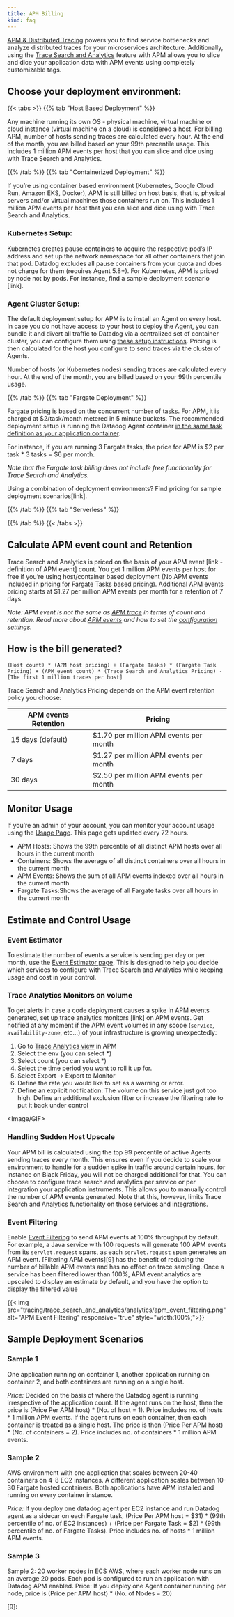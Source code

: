 ```yaml
---
title: APM Billing
kind: faq
---
```




[APM & Distributed Tracing][1] powers you to find service bottlenecks and analyze distributed traces for your microservices architecture. Additionally, using the [Trace Search and Analytics][2] feature with APM allows you to slice and dice your application data with APM events using completely customizable tags.


## Choose your deployment environment:

{{< tabs >}}
{{% tab "Host Based Deployment" %}}

Any machine running its own OS - physical machine, virtual machine or cloud instance (virtual machine on a cloud) is considered a host. For billing APM, number of hosts sending traces are calculated every hour. At the end of the month, you are billed based on your 99th percentile usage. This includes 1 million APM events per host that you can slice and dice using with Trace Search and Analytics.

{{% /tab %}}
{{% tab "Containerized Deployment" %}}

If you’re using container based environment (Kubernetes, Google Cloud Run, Amazon EKS, Docker), APM is still billed on host basis, that is, physical servers and/or virtual machines those containers run on. This includes 1 million APM events per host that you can slice and dice using with Trace Search and Analytics.

### Kubernetes Setup:

Kubernetes creates pause containers to acquire the respective pod’s IP address and set up the network namespace for all other containers that join that pod. Datadog excludes all pause containers from your quota and does not charge for them (requires Agent 5.8+). For Kubernetes, APM is priced by node not by pods. For instance, find a sample deployment scenario [link].

### Agent Cluster Setup:

The default deployment setup for APM is to install an Agent on every host. In case you do not have access to your host to deploy the Agent, you can bundle it and divert all traffic to Datadog via a centralized set of container cluster, you can configure them using [these setup instructions][1]. Pricing is then calculated for the host you configure to send traces via the cluster of Agents.

Number of hosts (or Kubernetes nodes) sending traces are calculated every hour.  At the end of the month, you are billed based on your 99th percentile usage.


[1]: /tracing/send_traces/#containers
{{% /tab %}}
{{% tab "Fargate Deployment" %}}

Fargate pricing is based on the concurrent number of tasks. For APM, it is charged at $2/task/month metered in 5 minute buckets. The recommended deployment setup is running the Datadog Agent container [in the same task definition as your application container][1].

For instance, if you are running 3 Fargate tasks, the price for APM is $2 per task * 3 tasks = $6 per month.

*Note that the Fargate task billing does not include free functionality for Trace Search and Analytics.*

Using a combination of deployment environments? Find pricing for sample deployment scenarios[link].


[1]: /integrations/ecs_fargate/#trace-collection
{{% /tab %}}
{{% tab "Serverless" %}}


{{% /tab %}}
{{< /tabs >}}

## Calculate APM event count and Retention

Trace Search and Analytics is priced on the basis of your APM event [link - definition of APM event] count. You get 1 million APM events per host for free if you’re using host/container based deployment (No APM events included in pricing for Fargate Tasks based pricing). Additional APM events pricing starts at $1.27 per million APM events per month for a retention of 7 days. 

*Note: APM event is not the same as [APM trace][3] in terms of count and retention. Read more about [APM events][4] and how to set the [configuration settings][5].*


## How is the bill generated?

`(Host count) * (APM host pricing) + (Fargate Tasks) * (Fargate Task Pricing) + (APM event count) * (Trace Search and Analytics Pricing) - [The first 1 million traces per host]`

Trace Search and Analytics Pricing depends on the APM event retention policy you choose:

| APM events Retention               | Pricing             |
|-----------------------|-------------------------|
| 15 days (default)               | $1.70 per million APM events per month                                                       |
| 7 days              | $1.27 per million APM events per month   |
| 30 days                 | $2.50 per million APM events per month                                                        |


## Monitor Usage

If you’re an admin of your account, you can monitor your account usage using the [Usage Page][6]. This page gets updated every 72 hours. 

* APM Hosts: Shows the 99th percentile of all distinct APM hosts over all hours in the current month
* Containers: Shows the average of all distinct containers over all hours in the current month
* APM Events: Shows the sum of all APM events indexed over all hours in the current month
* Fargate Tasks:Shows the average of all Fargate tasks over all hours in the current month


## Estimate and Control Usage

### Event Estimator

To estimate the number of events a service is sending per day or per month, use the [Event Estimator page][7]. This is designed to help you decide which services to configure with Trace Search and Analytics while keeping usage and cost in your control.

### Trace Analytics Monitors on volume

To get alerts in case a code deployment causes a spike in APM events generated, set up trace analytics monitors [link] on APM events. Get notified at any moment if the APM event volumes in any scope (`service`, `availability-zone`, etc…) of your infrastructure is growing unexpectedly:
1. Go to [Trace Analytics view][8] in APM
2. Select the env (you can select *)
3. Select count (you can select *)
4. Select the time period you want to roll it up for.
5. Select Export -> Export to Monitor
6. Define the rate you would like to set as a warning or error.
7. Define an explicit notification: The volume on this service just got too high. Define an additional exclusion filter or increase the filtering rate to put it back under control


<Image/GIF>

### Handling Sudden Host Upscale

Your APM bill is calculated using the top 99 percentile of active Agents sending traces every month. This ensures even if you decide to scale your environment to handle for a sudden spike in traffic around certain hours, for instance on Black Friday, you will not be charged additional for that.
You can choose to configure trace search and analytics per service or per integration your application instruments. This allows you to manually control the number of APM events generated. Note that this, however, limits Trace Search and Analytics functionality on those services and integrations.

### Event Filtering

Enable [Event Filtering](link) to send APM events at 100% throughput by default. For example, a Java service with 100 requests will generate 100 APM events from its `servlet.request` spans, as each `servlet.request` span generates an APM event. [Filtering APM events][9] has the benefit of reducing the number of billable APM events and has no effect on trace sampling. Once a service has been filtered lower than 100%, APM event analytics are upscaled to display an estimate by default, and you have the option to display the filtered value

{{< img src="tracing/trace_search_and_analytics/analytics/apm_event_filtering.png" alt="APM Event Filtering" responsive="true" style="width:100%;">}}

## Sample Deployment Scenarios

### Sample 1

One application running on container 1, another application running on container 2, and both containers are running on a single host. 

*Price:* Decided on the basis of where the Datadog agent is running irrespective of the application count. 
If the agent runs on the host, then the price is (Price Per APM host) * (No. of host = 1). Price includes no. of hosts * 1 million APM events. 
if the agent runs on each container, then each container is treated as a single host. The price is then (Price Per APM host) * (No. of containers = 2). Price includes no. of containers * 1 million APM events.


### Sample 2
AWS environment with one application that scales between 20-40 containers on 4-8 EC2 instances. A different application scales between 10-30 Fargate hosted containers. Both applications have APM installed and running on every container instance. 

*Price:* If you deploy one datadog agent per EC2 instance and run Datadog agent as a sidecar on each Fargate task, 
(Price Per APM host = $31) * (99th percentile of no. of EC2 instances) + (Price per Fargate Task = $2) * (99th percentile of no. of Fargate Tasks). Price includes no. of hosts * 1 million APM events.


### Sample 3
Sample 2: 20 worker nodes in ECS AWS, where each worker node runs on an average 20 pods. Each pod is configured to run an application with Datadog APM enabled.
Price: If you deploy one Agent container running per node, price is (Price per APM host) * (No. of Nodes = 20)


[1]: /tracing
[2]: tracing/trace_search_and_analytics
[3]: /tracing/visualization/#trace
[4]: /tracing/visualization/#apm-event
[5]: /tracing/trace_search_and_analytics/?tab=java#configure-additional-services-optional
[6]: https://app.datadoghq.com/account/usage
[7]: link
[8]: https://app.datadoghq.com/apm/search/analytics
[9]: 
